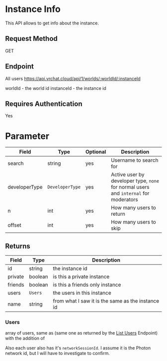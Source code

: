 # Instance Info

This API allows to get info about the instance.

## Request Method 
GET

## Endpoint
All users 
https://api.vrchat.cloud/api/1/worlds/:worldId/:instanceId

worldId - the world id
instanceId - the instance id

## Requires Authentication
Yes

# Parameter

Field | Type | Optional | Description
------|------|----------|------------
search | string | yes | Username to search for
developerType | `DeveloperType` | yes | Active user by developer type, `none` for normal users and `internal` for moderators
n | int | yes | How many users to return
offset | int | yes | How many users to skip

## Returns 

Field | Type | Description
------|------|------------
id | string | the instance id
private | boolean | is this a private instance
friends | boolean | is this a friends only instance
users | `Users` | the users in this instance
name | string | from what I saw it is the same as the instance id

### Users

array of users, same as (same one as returned by the [List Users](UserAPI/List.md) Endpoint) with the addition of 

Also each user also has it's `networkSessionId`. I assume it is the Photon network id, but I will have to investigate to confirm.